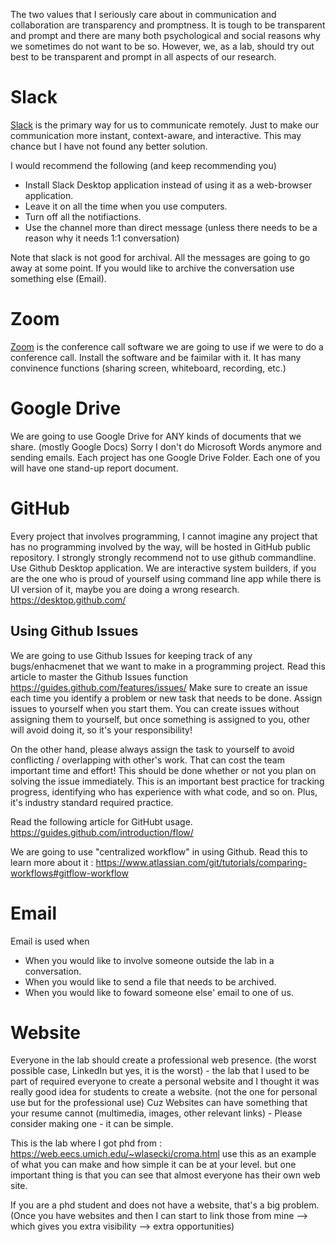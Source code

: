 The two values that I seriously care about in communication and collaboration are transparency and promptness. It is tough to be transparent and prompt and there are many both psychological and social reasons why we sometimes do not want to be so. However, we, as a lab, should try out best to be transparent and prompt in all aspects of our research. 

# Slack 

[Slack](https://www.slack.com) is the primary way for us to communicate remotely. Just to make our communication more instant, context-aware, and interactive. This may chance but I have not found any better solution. 

I would recommend the following (and keep recommending you) 

- Install Slack Desktop application instead of using it as a web-browser application. 
- Leave it on all the time when you use computers. 
- Turn off all the notifiactions. 
- Use the channel more than direct message (unless there needs to be a reason why it needs 1:1 conversation) 

Note that slack is not good for archival. All the messages are going to go away at some point. If you would like to archive the conversation use something else (Email).


# Zoom

[Zoom](https://virginiatech.zoom.us/signin) is the conference call software we are going to use if we were to do a conference call. Install the software and be faimilar with it. It has many convinence functions (sharing screen, whiteboard, recording, etc.) 

# Google Drive

We are going to use Google Drive for ANY kinds of documents that we share. (mostly Google Docs) Sorry I don't do Microsoft Words anymore and sending emails. Each project has one Google Drive Folder. Each one of you will have one stand-up report document. 

# GitHub

Every project that involves programming, I cannot imagine any project that has no programming involved by the way, will be hosted in GitHub public repository. I strongly strongly recommend not to use github commandline. Use Github Desktop application. We are interactive system builders, if you are the one who is proud of yourself using command line app while there is UI version of it, maybe you are doing a wrong research. https://desktop.github.com/ 

## Using Github Issues
We are going to use Github Issues for keeping track of any bugs/enhacmenet that we want to make in a programming project. Read this article to master the Github Issues function https://guides.github.com/features/issues/ Make sure to create an issue each time you identify a problem or new task that needs to be done. Assign issues to yourself when you start them. You can create issues without assigning them to yourself, but once something is assigned to you, other will avoid doing it, so it's your responsibility!

On the other hand, please always assign the task to yourself to avoid conflicting / overlapping with other's work. That can cost the team important time and effort! This should be done whether or not you plan on solving the issue immediately. This is an important best practice for tracking progress, identifying who has experience with what code, and so on. Plus, it's industry standard required practice.

Read the following article for GitHubt usage. https://guides.github.com/introduction/flow/ 

We are going to use "centralized workflow" in using Github. Read this to learn more about it : https://www.atlassian.com/git/tutorials/comparing-workflows#gitflow-workflow

# Email

Email is used when 

- When you would like to involve someone outside the lab in a conversation. 
- When you would like to send a file that needs to be archived. 
- When you would like to foward someone else' email to one of us. 

# Website

Everyone in the lab should create a professional web presence. (the worst possible case, LinkedIn but yes, it is the worst) - the lab that I used to be part of required everyone to create a personal website and I thought it was really good idea for students to create a website. (not the one for personal use but for the professional use) Cuz Websites can have something that your resume cannot (multimedia, images, other relevant links) - Please consider making one - it can be simple.

This is the lab where I got phd from : https://web.eecs.umich.edu/~wlasecki/croma.html use this as an example of what you can make and how simple it can be at your level. but one important thing is that you can see that almost everyone has their own web site. 

If you are a phd student and does not have a website, that's a big problem. 
(Once you have websites and then I can start to link those from mine --> which gives you extra visibility --> extra opportunities)  
